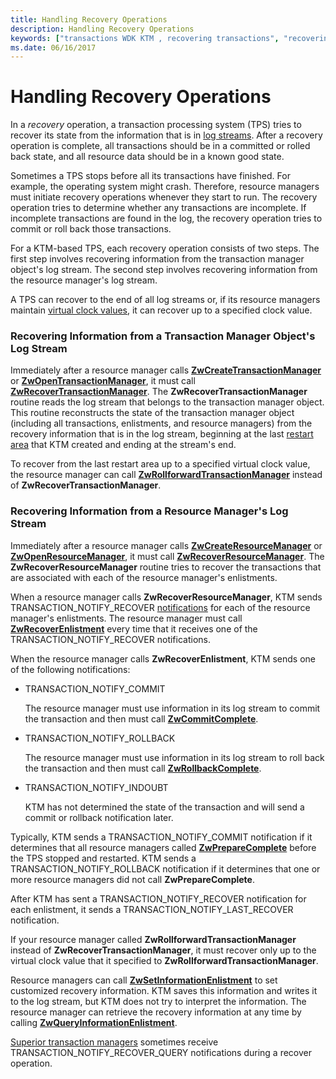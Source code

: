 ```yaml
---
title: Handling Recovery Operations
description: Handling Recovery Operations
keywords: ["transactions WDK KTM , recovering transactions", "recovering transactions WDK KTM", "transaction processing systems WDK KTM , recovering transactions", "TPS WDK KTM , recovering transactions", "log streams WDK KTM , recovering transactions", "virtual clock values WDK KTM , recovering transactions"]
ms.date: 06/16/2017
---
```


# Handling Recovery Operations


In a *recovery* operation, a transaction processing system (TPS) tries to recover its state from the information that is in [log streams](using-log-streams-with-ktm.md). After a recovery operation is complete, all transactions should be in a committed or rolled back state, and all resource data should be in a known good state.

Sometimes a TPS stops before all its transactions have finished. For example, the operating system might crash. Therefore, resource managers must initiate recovery operations whenever they start to run. The recovery operation tries to determine whether any transactions are incomplete. If incomplete transactions are found in the log, the recovery operation tries to commit or roll back those transactions.

For a KTM-based TPS, each recovery operation consists of two steps. The first step involves recovering information from the transaction manager object's log stream. The second step involves recovering information from the resource manager's log stream.

A TPS can recover to the end of all log streams or, if its resource managers maintain [virtual clock values](using-virtual-clock-values.md), it can recover up to a specified clock value.

### Recovering Information from a Transaction Manager Object's Log Stream

Immediately after a resource manager calls [**ZwCreateTransactionManager**](/windows-hardware/drivers/ddi/wdm/nf-wdm-ntcreatetransactionmanager) or [**ZwOpenTransactionManager**](/windows-hardware/drivers/ddi/wdm/nf-wdm-ntopentransactionmanager), it must call [**ZwRecoverTransactionManager**](/windows-hardware/drivers/ddi/wdm/nf-wdm-ntrecovertransactionmanager). The **ZwRecoverTransactionManager** routine reads the log stream that belongs to the transaction manager object. This routine reconstructs the state of the transaction manager object (including all transactions, enlistments, and resource managers) from the recovery information that is in the log stream, beginning at the last [restart area](reading-restart-records-from-a-clfs-stream.md) that KTM created and ending at the stream's end.

To recover from the last restart area up to a specified virtual clock value, the resource manager can call [**ZwRollforwardTransactionManager**](/windows-hardware/drivers/ddi/wdm/nf-wdm-ntrollforwardtransactionmanager) instead of **ZwRecoverTransactionManager**.

### Recovering Information from a Resource Manager's Log Stream

Immediately after a resource manager calls [**ZwCreateResourceManager**](/windows-hardware/drivers/ddi/wdm/nf-wdm-ntcreateresourcemanager) or [**ZwOpenResourceManager**](/windows-hardware/drivers/ddi/wdm/nf-wdm-ntopenresourcemanager), it must call [**ZwRecoverResourceManager**](/windows-hardware/drivers/ddi/wdm/nf-wdm-ntrecoverresourcemanager). The **ZwRecoverResourceManager** routine tries to recover the transactions that are associated with each of the resource manager's enlistments.

When a resource manager calls **ZwRecoverResourceManager**, KTM sends TRANSACTION\_NOTIFY\_RECOVER [notifications](transaction-notifications.md) for each of the resource manager's enlistments. The resource manager must call [**ZwRecoverEnlistment**](/windows-hardware/drivers/ddi/wdm/nf-wdm-ntrecoverenlistment) every time that it receives one of the TRANSACTION\_NOTIFY\_RECOVER notifications.

When the resource manager calls **ZwRecoverEnlistment**, KTM sends one of the following notifications:

-   TRANSACTION\_NOTIFY\_COMMIT

    The resource manager must use information in its log stream to commit the transaction and then must call [**ZwCommitComplete**](/windows-hardware/drivers/ddi/wdm/nf-wdm-ntcommitcomplete).

-   TRANSACTION\_NOTIFY\_ROLLBACK

    The resource manager must use information in its log stream to roll back the transaction and then must call [**ZwRollbackComplete**](/windows-hardware/drivers/ddi/wdm/nf-wdm-ntrollbackcomplete).

-   TRANSACTION\_NOTIFY\_INDOUBT

    KTM has not determined the state of the transaction and will send a commit or rollback notification later.

Typically, KTM sends a TRANSACTION\_NOTIFY\_COMMIT notification if it determines that all resource managers called [**ZwPrepareComplete**](/windows-hardware/drivers/ddi/wdm/nf-wdm-ntpreparecomplete) before the TPS stopped and restarted. KTM sends a TRANSACTION\_NOTIFY\_ROLLBACK notification if it determines that one or more resource managers did not call **ZwPrepareComplete**.

After KTM has sent a TRANSACTION\_NOTIFY\_RECOVER notification for each enlistment, it sends a TRANSACTION\_NOTIFY\_LAST\_RECOVER notification.

If your resource manager called **ZwRollforwardTransactionManager** instead of **ZwRecoverTransactionManager**, it must recover only up to the virtual clock value that it specified to **ZwRollforwardTransactionManager**.

Resource managers can call [**ZwSetInformationEnlistment**](/windows-hardware/drivers/ddi/wdm/nf-wdm-ntsetinformationenlistment) to set customized recovery information. KTM saves this information and writes it to the log stream, but KTM does not try to interpret the information. The resource manager can retrieve the recovery information at any time by calling [**ZwQueryInformationEnlistment**](/windows-hardware/drivers/ddi/wdm/nf-wdm-ntqueryinformationenlistment).

[Superior transaction managers](creating-a-superior-transaction-manager.md) sometimes receive TRANSACTION\_NOTIFY\_RECOVER\_QUERY notifications during a recover operation.

 

